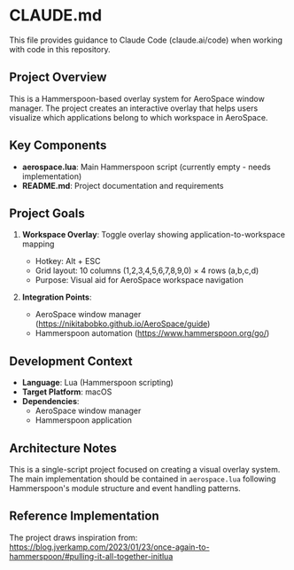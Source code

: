 # CLAUDE.md

This file provides guidance to Claude Code (claude.ai/code) when working with code in this repository.

## Project Overview

This is a Hammerspoon-based overlay system for AeroSpace window manager. The project creates an interactive overlay that helps users visualize which applications belong to which workspace in AeroSpace.

## Key Components

- **aerospace.lua**: Main Hammerspoon script (currently empty - needs implementation)
- **README.md**: Project documentation and requirements

## Project Goals

1. **Workspace Overlay**: Toggle overlay showing application-to-workspace mapping
   - Hotkey: Alt + ESC
   - Grid layout: 10 columns (1,2,3,4,5,6,7,8,9,0) × 4 rows (a,b,c,d)
   - Purpose: Visual aid for AeroSpace workspace navigation

2. **Integration Points**:
   - AeroSpace window manager (https://nikitabobko.github.io/AeroSpace/guide)
   - Hammerspoon automation (https://www.hammerspoon.org/go/)

## Development Context

- **Language**: Lua (Hammerspoon scripting)
- **Target Platform**: macOS
- **Dependencies**: 
  - AeroSpace window manager
  - Hammerspoon application

## Architecture Notes

This is a single-script project focused on creating a visual overlay system. The main implementation should be contained in `aerospace.lua` following Hammerspoon's module structure and event handling patterns.

## Reference Implementation

The project draws inspiration from: https://blog.jverkamp.com/2023/01/23/once-again-to-hammerspoon/#pulling-it-all-together-initlua